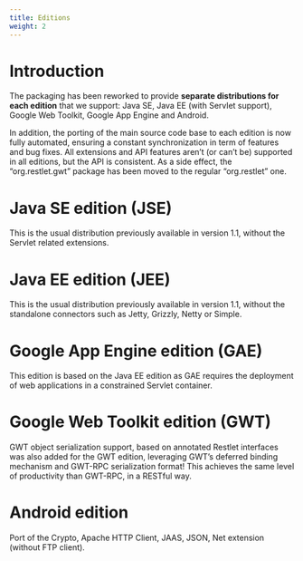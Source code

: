 ```yaml
---
title: Editions
weight: 2
---
```

# Introduction

The packaging has been reworked to provide **separate distributions for each edition** that we support: Java SE, Java EE (with Servlet support), Google Web Toolkit, Google App Engine and Android.

In addition, the porting of the main source code base to each edition is now fully automated, ensuring a constant synchronization in term of features and bug fixes. All extensions and API features aren’t (or can’t be) supported in all editions, but the API is consistent. As a side effect, the “org.restlet.gwt” package has been moved to the regular
“org.restlet” one.

# Java SE edition (JSE)

This is the usual distribution previously available in version 1.1, without the Servlet related extensions.

# Java EE edition (JEE)

This is the usual distribution previously available in version 1.1, without the standalone connectors such as Jetty, Grizzly, Netty or Simple.

# Google App Engine edition (GAE)

This edition is based on the Java EE edition as GAE requires the deployment of web applications in a constrained Servlet container.

# Google Web Toolkit edition (GWT)

GWT object serialization support, based on annotated Restlet interfaces was also added for the GWT edition, leveraging GWT’s deferred binding mechanism and GWT-RPC serialization format! This achieves the same level of productivity than GWT-RPC, in a RESTful way.

# Android edition

Port of the Crypto, Apache HTTP Client, JAAS, JSON, Net extension (without FTP client).
